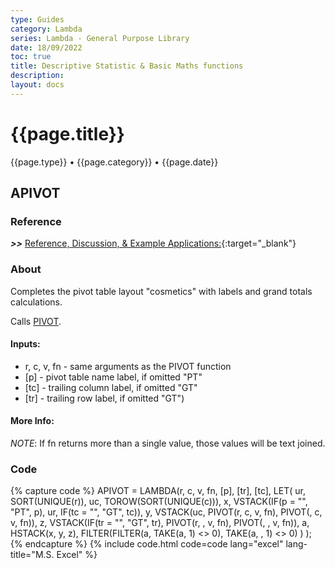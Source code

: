 ```yaml
---
type: Guides
category: Lambda
series: Lambda - General Purpose Library
date: 18/09/2022
toc: true
title: Descriptive Statistic & Basic Maths functions
description: 
layout: docs
---
```


# {{page.title}}
<time class="metadata" style="text-alstyleign:left"> {{page.type}} • {{page.category}} • {{page.date}}</time>

## APIVOT

### Reference

***>>*** [Reference, Discussion, & Example Applications:](https://www.mrexcel.com/board/threads/apivot.1167774/page-2#posts){:target="_blank"}

### About

Completes the pivot table layout "cosmetics" with labels and grand totals calculations. 

Calls [PIVOT](../lambda-library/lambda-pivot.html).

#### Inputs:

  - r, c, v, fn - same arguments as the PIVOT function
  - [p] - pivot table name label, if omitted "PT"
  - [tc] - trailing column label, if omitted "GT"
  - [tr] - trailing row label, if omitted "GT")

#### More Info:

*NOTE*: If fn returns more than a single value, those values will be text joined.

### Code

{% capture code %}
APIVOT = LAMBDA(r, c, v, fn, [p], [tr], [tc],
    LET(
        ur, SORT(UNIQUE(r)),
        uc, TOROW(SORT(UNIQUE(c))),
        x, VSTACK(IF(p = "", "PT", p), ur, IF(tc = "", "GT", tc)),
        y, VSTACK(uc, PIVOT(r, c, v, fn), PIVOT(, c, v, fn)),
        z, VSTACK(IF(tr = "", "GT", tr), PIVOT(r, , v, fn), PIVOT(, , v, fn)),
        a, HSTACK(x, y, z),
        FILTER(FILTER(a, TAKE(a, 1) <> 0), TAKE(a, , 1) <> 0)
    )
);
{% endcapture %}
{% include code.html code=code lang="excel" lang-title="M.S. Excel" %}